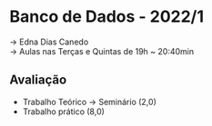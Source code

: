 # Banco de Dados - 2022/1
&#8594; Edna Dias Canedo<br/>
&#8594; Aulas nas Terças e Quintas de 19h ~ 20:40min

## Avaliação

- Trabalho Teórico &#8594; Seminário (2,0)
- Trabalho prático (8,0)
